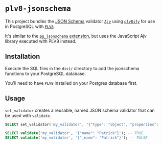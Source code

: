 # `plv8-jsonschema`

This project bundles the [JSON Schema](http://json-schema.org/) validator [`Ajv`](https://github.com/ajv-validator/ajv) using [`plv8ify`](https://github.com/divyenduz/plv8ify) for use in PostgreSQL with [`PLV8`](https://plv8.github.io/).

It's similar to the [`pg_jsonschema` extension](https://github.com/supabase/pg_jsonschema), but uses the JavaScript Ajv library executed with PLV8 instead.

## Installation

Execute the SQL files in the `dist/` directory to add the jsonschema functions to your PostgreSQL database.

You'll need to have `PLV8` installed on your Postgres database first.

## Usage

`set_validator` creates a reusable, named JSON schema validator that can be used with `validate`.

```sql
SELECT set_validator('my_validator', '{"type": "object", "properties": {"name": {"type": "string"}}, "required": ["name"]}');
```

```sql
SELECT validate('my_validator', '{"name": "Patrick"}'); -- TRUE
SELECT validate('my_validator', '{"_name": "Patrick"}'); -- FALSE
```

